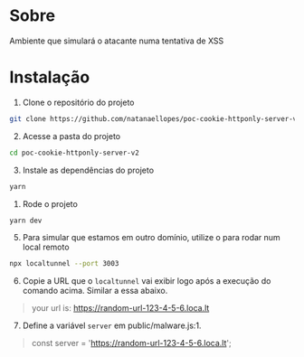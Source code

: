 
# Sobre
Ambiente que simulará o atacante numa tentativa de XSS
# Instalação
1. Clone o repositório do projeto
```bash
git clone https://github.com/natanaellopes/poc-cookie-httponly-server-v2
```
2. Acesse a pasta do projeto
```bash
cd poc-cookie-httponly-server-v2
```
3. Instale as dependências do projeto
```bash
yarn 
```
1. Rode o projeto
```bash
yarn dev
```
5. Para simular que estamos em outro domínio, utilize o para rodar num local remoto
```bash
npx localtunnel --port 3003
```
6. Copie a URL que o `localtunnel` vai exibir logo após a execução do comando acima. Similar a essa abaixo.
> your url is: https://random-url-123-4-5-6.loca.lt
7. Define a variável `server` em public/malware.js:1.
> const server = 'https://random-url-123-4-5-6.loca.lt';
